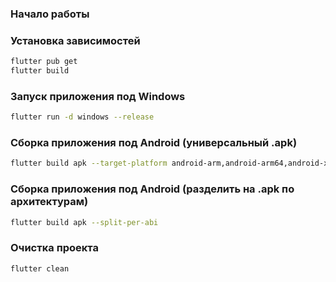 ### Начало работы

### Установка зависимостей
```bash
flutter pub get
flutter build
```

### Запуск приложения под Windows
```bash
flutter run -d windows --release
```

### Сборка приложения под Android (универсальный .apk)
```bash
flutter build apk --target-platform android-arm,android-arm64,android-x64
```

### Сборка приложения под Android (разделить на .apk по архитектурам)
```bash
flutter build apk --split-per-abi
```

### Очистка проекта
```bash
flutter clean
```

